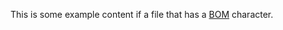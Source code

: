 ﻿---
Title: Example Page With BOM for YAML
Sort: 3
---

This is some example content if a file that has a [BOM](https://en.wikipedia.org/wiki/Byte_order_mark) character.